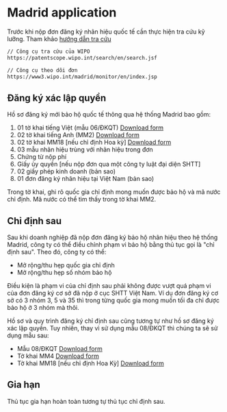 # Madrid application
Trước khi nộp đơn đăng ký nhãn hiệu quốc tế cần thực hiện tra cứu kỹ lưỡng. Tham khảo [hướng dẫn tra cứu](./lookups.md)

``` html
// Công cụ tra cứu của WIPO
https://patentscope.wipo.int/search/en/search.jsf

// Công cụ theo dõi đơn
https://www3.wipo.int/madrid/monitor/en/index.jsp
```

## Đăng ký xác lập quyền
Hồ sơ đăng ký mới bảo hộ quốc tế thông qua hệ thống Madrid bao gồm:
1. 01 tờ khai tiếng Việt (mẫu 06/ĐKQT) [Download form](http://noip.gov.vn/web/guest/bo-to-khai-trong-linh-vuc-so-huu-cong-nghiep/-/asset_publisher/389rCospJkQ6/content/to-khai-sua-oi-chuyen-giao-on-yeu-cau-tham-inh-noi-dung?inheritRedirect=false&redirect=http%3A%2F%2Fnoip.gov.vn%2Fweb%2Fguest%2Fbo-to-khai-trong-linh-vuc-so-huu-cong-nghiep%3Fp_p_id%3D101_INSTANCE_389rCospJkQ6%26p_p_lifecycle%3D0%26p_p_state%3Dnormal%26p_p_mode%3Dview%26p_p_col_id%3Dcolumn-1%26p_p_col_count%3D1)
2. 02 tờ khai tiếng Anh (MM2) [Download form](https://www.wipo.int/export/sites/www/madrid/en/forms/docs/form_mm2-editable1.pdf)
3. 02 tờ khai MM18 [nếu chỉ định Hoa kỳ] [Download form](https://www.wipo.int/export/sites/www/madrid/en/forms/docs/form_mm18.pdf)
4. 03 mẫu nhãn hiệu trùng với nhãn hiệu trong đơn
5. Chứng từ nộp phí
6. Giấy ủy quyền [nếu nộp đơn qua một công ty luật đại diện SHTT]
7. 02 giấy phép kinh doanh (bản sao)
8. 01 đơn đăng ký nhãn hiệu tại Việt Nam (bản sao)

Trong tờ khai, ghi rõ quốc gia chỉ định mong muốn được bảo hộ và mã nước chỉ định. Mã nước có thể tìm thấy trong tờ khai MM2.

## Chỉ định sau
Sau khi doanh nghiệp đã nộp đơn đăng ký bảo hộ nhãn hiệu theo hệ thống Madrid, công ty có thể điều chỉnh phạm vi bảo hộ bằng thủ tục gọi là "chỉ định sau". Theo đó, công ty có thể:
* Mở rộng/thu hẹp quốc gia chỉ định
* Mở rộng/thu hẹp số nhóm bảo hộ

Điều kiện là phạm vi của chỉ định sau phải không được vượt quá phạm vi của đơn đăng ký cơ sở đã nộp ở cục SHTT Việt Nam. Ví dụ đơn đăng ký cơ sở có 3 nhóm 3, 5 và 35 thì trong từng quốc gia mong muốn tối đa chỉ được bảo hộ ở 3 nhóm mà thôi.

Hồ sơ và quy trình đăng ký chỉ định sau cũng tương tự như hồ sơ đăng ký xác lập quyền. Tuy nhiên, thay vì sử dụng mẫu 08/ĐKQT thì chúng ta sẽ sử dụng mẫu sau:
* Mẫu 08/ĐKQT [Download form](http://noip.gov.vn/web/guest/bo-to-khai-trong-linh-vuc-so-huu-cong-nghiep/-/asset_publisher/389rCospJkQ6/content/to-khai-sua-oi-chuyen-giao-on-yeu-cau-tham-inh-noi-dung?inheritRedirect=false&redirect=http%3A%2F%2Fnoip.gov.vn%2Fweb%2Fguest%2Fbo-to-khai-trong-linh-vuc-so-huu-cong-nghiep%3Fp_p_id%3D101_INSTANCEh)
* Tờ khai MM4 [Download form](https://www.wipo.int/export/sites/www/madrid/en/forms/docs/form_mm4-editable1.pdf)
* Tờ khai MM18 [nếu chỉ định Hoa Kỳ] [Download form](https://www.wipo.int/export/sites/www/madrid/en/forms/docs/form_mm18-editable1.pdf)

## Gia hạn
Thủ tục gia hạn hoàn toàn tương tự thủ tục chỉ định sau.